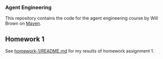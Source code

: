 ### Agent Engineering

This repository contains the code for the agent engineering course by Will Brown on [Maven](https://maven.com/will-brown-kyle-corbitt/agents-mcp-rl).

## Homework 1

See [homework-1/README.md](homework-1/README.md) for my results of homework assignment 1.